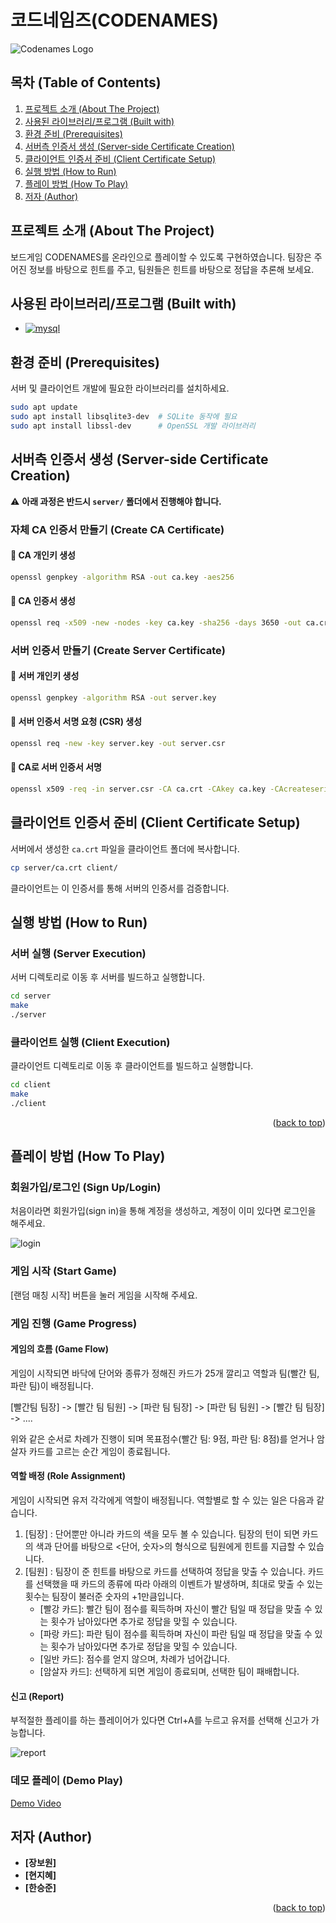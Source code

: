 
# 코드네임즈(CODENAMES)

![Codenames Logo](images/logo.png)

## 목차 (Table of Contents)

1. [프로젝트 소개 (About The Project)](#프로젝트-소개-about-the-project)
2. [사용된 라이브러리/프로그램 (Built with)](#사용된-라이브러리프로그램-built-with)
3. [환경 준비 (Prerequisites)](#환경-준비-prerequisites)
4. [서버측 인증서 생성 (Server-side Certificate Creation)](#서버측-인증서-생성-server-side-certificate-creation)
5. [클라이언트 인증서 준비 (Client Certificate Setup)](#클라이언트-인증서-준비-client-certificate-setup)
6. [실행 방법 (How to Run)](#실행-방법-how-to-run)
7. [플레이 방법 (How To Play)](#플레이-방법-how-to-play)
8. [저자 (Author)](#저자-author)

## 프로젝트 소개 (About The Project)
보드게임 CODENAMES를 온라인으로 플레이할 수 있도록 구현하였습니다. 팀장은 주어진 정보를 바탕으로 힌트를 주고, 팀원들은 힌트를 바탕으로 정답을 추론해 보세요.

## 사용된 라이브러리/프로그램 (Built with)
* [![mysql][mysql-shield]][MYSQL-url]

## 환경 준비 (Prerequisites)

서버 및 클라이언트 개발에 필요한 라이브러리를 설치하세요.

```bash
sudo apt update
sudo apt install libsqlite3-dev  # SQLite 동작에 필요
sudo apt install libssl-dev      # OpenSSL 개발 라이브러리
```

## 서버측 인증서 생성 (Server-side Certificate Creation)

⚠️ **아래 과정은 반드시 `server/` 폴더에서 진행해야 합니다.**

### 자체 CA 인증서 만들기 (Create CA Certificate)

#### 📌 CA 개인키 생성

```bash
openssl genpkey -algorithm RSA -out ca.key -aes256
```

#### 📌 CA 인증서 생성

```bash
openssl req -x509 -new -nodes -key ca.key -sha256 -days 3650 -out ca.crt
```

### 서버 인증서 만들기 (Create Server Certificate)

#### 📌 서버 개인키 생성

```bash
openssl genpkey -algorithm RSA -out server.key
```

#### 📌 서버 인증서 서명 요청 (CSR) 생성

```bash
openssl req -new -key server.key -out server.csr
```

#### 📌 CA로 서버 인증서 서명

```bash
openssl x509 -req -in server.csr -CA ca.crt -CAkey ca.key -CAcreateserial -out server.crt -days 3650 -sha256
```

## 클라이언트 인증서 준비 (Client Certificate Setup)

서버에서 생성한 `ca.crt` 파일을 클라이언트 폴더에 복사합니다.

```bash
cp server/ca.crt client/
```

클라이언트는 이 인증서를 통해 서버의 인증서를 검증합니다.

## 실행 방법 (How to Run)

### 서버 실행 (Server Execution)

서버 디렉토리로 이동 후 서버를 빌드하고 실행합니다.

```bash
cd server
make
./server
```

### 클라이언트 실행 (Client Execution)

클라이언트 디렉토리로 이동 후 클라이언트를 빌드하고 실행합니다.

```bash
cd client
make
./client
```

<p align="right">(<a href="#readme-top">back to top</a>)</p>

## 플레이 방법 (How To Play)

### 회원가입/로그인 (Sign Up/Login)

처음이라면 회원가입(sign in)을 통해 계정을 생성하고, 계정이 이미 있다면 로그인을 해주세요.</p>
![login](images/login.png)

### 게임 시작 (Start Game)

[랜덤 매칭 시작] 버튼을 눌러 게임을 시작해 주세요.</p>

### 게임 진행 (Game Progress)

#### 게임의 흐름 (Game Flow)

게임이 시작되면 바닥에 단어와 종류가 정해진 카드가 25개 깔리고 역할과 팀(빨간 팀, 파란 팀)이 배정됩니다. </p>
[빨간팀 팀장] -> [빨간 팀 팀원] -> [파란 팀 팀장] -> [파란 팀 팀원] -> [빨간 팀 팀장] -> .... </p>위와 같은 순서로 차례가 진행이 되며 목표점수(빨간 팀: 9점, 파란 팀: 8점)를 얻거나 암살자 카드를 고르는 순간 게임이 종료됩니다.

#### 역할 배정 (Role Assignment)

게임이 시작되면 유저 각각에게 역할이 배정됩니다. 역할별로 할 수 있는 일은 다음과 같습니다.

1. [팀장] : 단어뿐만 아니라 카드의 색을 모두 볼 수 있습니다. 팀장의 턴이 되면 카드의 색과 단어를 바탕으로 <단어, 숫자>의 형식으로 팀원에게 힌트를 지급할 수 있습니다.
2. [팀원] : 팀장이 준 힌트를 바탕으로 카드를 선택하여 정답을 맞출 수 있습니다. 카드를 선택했을 때 카드의 종류에 따라 아래의 이벤트가 발생하며, 최대로 맞출 수 있는 횟수는 팀장이 불러준 숫자의 +1만큼입니다.
    * [빨강 카드]: 빨간 팀이 점수를 획득하며 자신이 빨간 팀일 때 정답을 맞출 수 있는 횟수가 남아있다면 추가로 정답을 맞힐 수 있습니다.  
    * [파랑 카드]: 파란 팀이 점수를 획득하며 자신이 파란 팀일 때 정답을 맞출 수 있는 횟수가 남아있다면 추가로 정답을 맞힐 수 있습니다.  
    * [일반 카드]: 점수를 얻지 않으며, 차례가 넘어갑니다.
    * [암살자 카드]: 선택하게 되면 게임이 종료되며, 선택한 팀이 패배합니다.

#### 신고 (Report)

부적절한 플레이를 하는 플레이어가 있다면 Ctrl+A를 누르고 유저를 선택해 신고가 가능합니다.</p>
![report](images/report.png)

### 데모 플레이 (Demo Play)

[Demo Video](https://www.youtube.com/watch?v=eX-OVSaTG-Y)

## 저자 (Author)
- **[장보원]**
- **[현지혜]**
- **[한승준]**

<p align="right">(<a href="#readme-top">back to top</a>)</p>

<!-- MARKDOWN LINKS & IMAGES -->
[mysql-shield]: https://img.shields.io/badge/MySQL-4479A1?style=flat&logo=mySQL&logoColor=Blue
[MYSQL-url]: https://www.mysql.com/
